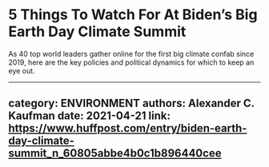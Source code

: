 # 5 Things To Watch For At Biden’s Big Earth Day Climate Summit

As 40 top world leaders gather online for the first big climate confab since 2019, here are the key policies and political dynamics for which to keep an eye out.

---
category: ENVIRONMENT
authors: Alexander C. Kaufman
date: 2021-04-21
link: https://www.huffpost.com/entry/biden-earth-day-climate-summit_n_60805abbe4b0c1b896440cee
---
